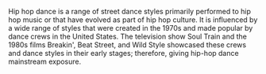 Hip hop dance is a range of street dance styles primarily performed to hip hop music or that have evolved as part of hip hop culture. It is influenced by a wide range of styles that were created in the 1970s and made popular by dance crews in the United States. The television show Soul Train and the 1980s films Breakin', Beat Street, and Wild Style showcased these crews and dance styles in their early stages; therefore, giving hip-hop dance mainstream exposure.
